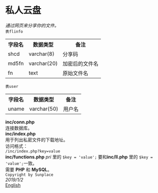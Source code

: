 # 私人云盘  
*通过网页来分享你的文件。*    
`表flinfo`
<div>
    <table border="0">
      <tr>
        <th>字段名</th>
        <th>数据类型</th>
        <th>备注</th>
      </tr>
      <tr>
        <td>shcd</td>
        <td>varchar(8)</td>
        <td>分享码</td>
      </tr>
            <tr>
        <td>md5fn</td>
        <td>varchar(20)</td>
        <td>加密后的文件名</td>
      </tr>
            <tr>
        <td>fn</td>
        <td>text</td>
        <td>原始文件名</td>
      </tr>
    </table>
</div>

`表user` 
<div>
    <table border="0">
      <tr>
        <th>字段名</th>
        <th>数据类型</th>
        <th>备注</th>
      </tr>
      <tr>
        <td>uname</td>
        <td>varchar(50)</td>
        <td>用户名</td>
      </tr>           
    </table>
</div>

**inc/conn.php**   
连接数据库。    
**inc/index.php**    
用于列出私密文件的下载地址。  
访问格式：  
`/inc/index.php?key=value`  
**inc/functions.php** *pri* 里的 `$key = 'value';` 要和**inc/ll.php** 里的 `$key = 'value';`一致。  
需要 **PHP** 和 **MySQL**。    
`Copyright by Sunplace`    
*2019/1/2*    
[English](README.md) 
